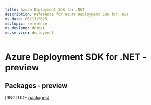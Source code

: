 ```yaml
---
title: Azure Deployment SDK for .NET
description: Reference for Azure Deployment SDK for .NET
ms.date: 06/13/2025
ms.topic: reference
ms.devlang: dotnet
ms.service: deployment
---
```

# Azure Deployment SDK for .NET - preview
## Packages - preview
[!INCLUDE [packages](deployment-index.md)]